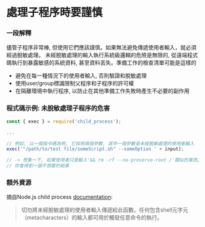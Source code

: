 # 處理子程序時要謹慎

### 一段解釋

儘管子程序非常棒, 但使用它們應該謹慎。如果無法避免傳遞使用者輸入，就必須經過脫敏處理。
未經脫敏處理的輸入執行系統級邏輯的危險是無限的, 從遠端程式碼執行到暴露敏感的系統資料, 甚至資料丟失。準備工作的檢查清單可能是這樣的

- 避免在每一種情況下的使用者輸入, 否則驗證和脫敏處理
- 使用user/group標識限制父程序和子程序的許可權
- 在隔離環境中執行程序, 以防止在其他準備工作失敗時產生不必要的副作用

### 程式碼示例: 未脫敏處理子程序的危害

```javascript
const { exec } = require('child_process');

...

// 例如, 以一個指令碼為例, 它採用兩個參數, 其中一個參數是未經脫敏處理的使用者輸入
exec('"/path/to/test file/someScript.sh" --someOption ' + input);

// -> 想象一下, 如果使用者只是輸入'&& rm -rf --no-preserve-root /'類似的東西, 會發生什麼
// 你會得到一個不想要的結果
```

### 額外資源

摘自Node.js child process [documentation](https://nodejs.org/dist/latest-v8.x/docs/api/child_process.html#child_process_child_process_exec_command_options_callback):

> 切勿將未經脫敏處理的使用者輸入傳遞給此函數。任何包含shell元字元（metacharacters）的輸入都可用於觸發任意命令的執行。
